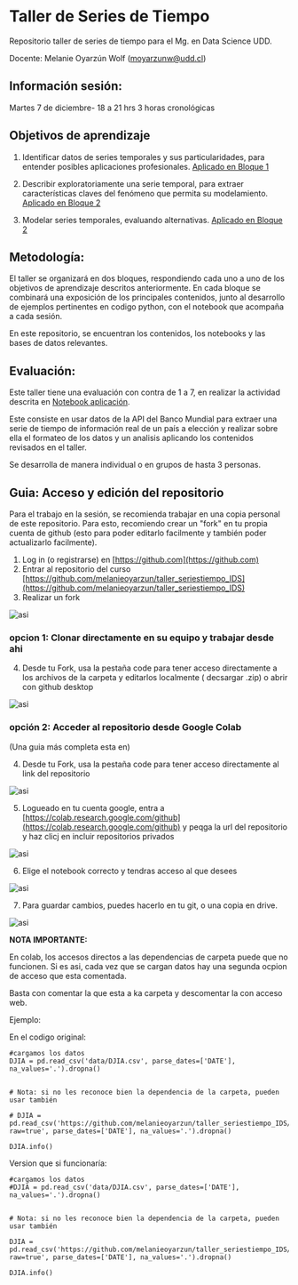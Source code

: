 # Taller de Series de Tiempo

Repositorio taller de series de tiempo para el Mg. en Data Science UDD.

Docente: Melanie Oyarzún Wolf (moyarzunw@udd.cl)

## Información sesión:
Martes 7 de diciembre- 18 a 21 hrs
3 horas cronológicas


## Objetivos de aprendizaje

1. Identificar datos de series temporales y sus particularidades, para entender posibles aplicaciones profesionales. [Aplicado en Bloque 1](Notebook-taller-bloque1.ipynb)

2. Describir exploratoriamente una serie temporal, para extraer características claves del fenómeno que permita su modelamiento. [Aplicado en Bloque 2](Notebook-taller-bloque2.ipynb)

3. Modelar series temporales, evaluando alternativas. [Aplicado en Bloque 2](Notebook-taller-bloque2.ipynb)

## Metodología:

El taller se organizará en dos bloques, respondiendo cada uno a uno de los objetivos de aprendizaje descritos anteriormente. En cada bloque se combinará una exposición de los principales contenidos, junto al desarrollo de ejemplos pertinentes en codigo python, con el notebook que acompaña a cada sesión. 

En este repositorio, se encuentran los contenidos, los notebooks y las bases de datos relevantes.

## Evaluación:

Este taller tiene una evaluación con contra de 1 a 7, en realizar la actividad descrita en [Notebook aplicación](Notebook-taller-Aplicacion.ipynb).

Este consiste en usar datos de la API del Banco Mundial para extraer una serie de tiempo de información real de un país a elección y realizar sobre ella el formateo de los datos y un analisis aplicando los contenidos revisados en el taller.

Se desarrolla de manera individual o en grupos de hasta 3 personas.


## Guia: Acceso y edición del repositorio

Para el trabajo en la sesión, se recomienda trabajar en una copia personal de este repositorio. Para esto, recomiendo crear un "fork" en tu propia cuenta de github (esto para poder editarlo facilmente y también poder actualizarlo facilmente).

1. Log in (o registrarse) en [https://github.com](https://github.com)
2. Entrar al repositorio del curso [https://github.com/melanieoyarzun/taller_seriestiempo_IDS](https://github.com/melanieoyarzun/taller_seriestiempo_IDS)
3. Realizar un fork 
   
![asi](slide_figuras/guiagit1.png)

### opcion 1: Clonar directamente en su equipo y trabajar desde ahi

4. Desde tu Fork, usa la pestaña code para tener acceso directamente a los archivos de la carpeta y editarlos localmente ( decsargar .zip) o abrir con github desktop

![asi](slide_figuras/guiagit3.png)



### opción 2: Acceder al repositorio desde Google Colab

(Una guia más completa esta en)

4. Desde tu Fork, usa la pestaña code para tener acceso directamente al link del repositorio

![asi](slide_figuras/guiagit2.png)


5. Logueado en tu cuenta google, entra a [https://colab.research.google.com/github](https://colab.research.google.com/github) y peqga la url del repositorio y haz clicj en incluir repositorios privados

![asi](slide_figuras/guiagit6.png)

6. Elige el notebook correcto y tendras acceso al que desees

![asi](slide_figuras/guiagit4.png)

7. Para guardar cambios, puedes hacerlo en tu git, o una copia en drive.

![asi](slide_figuras/guiagit5.png)

**NOTA IMPORTANTE:**

En colab, los accesos directos a las dependencias de carpeta puede que no funcionen. Si es asi, cada vez que se cargan datos hay una segunda ocpion de acceso que esta comentada.

Basta con comentar la que esta a ka carpeta y descomentar la con acceso web.

Ejemplo:

En el codigo original:

```
#cargamos los datos
DJIA = pd.read_csv('data/DJIA.csv', parse_dates=['DATE'], na_values='.').dropna()


# Nota: si no les reconoce bien la dependencia de la carpeta, pueden usar también

# DJIA = pd.read_csv('https://github.com/melanieoyarzun/taller_seriestiempo_IDS/blob/8c0b9774be8d4103da3801d3069d82b4fe006461/Data/DJIA.csv?raw=true', parse_dates=['DATE'], na_values='.').dropna()

DJIA.info()
```

Version que si funcionaría:

```
#cargamos los datos
#DJIA = pd.read_csv('data/DJIA.csv', parse_dates=['DATE'], na_values='.').dropna()


# Nota: si no les reconoce bien la dependencia de la carpeta, pueden usar también

DJIA = pd.read_csv('https://github.com/melanieoyarzun/taller_seriestiempo_IDS/blob/8c0b9774be8d4103da3801d3069d82b4fe006461/Data/DJIA.csv?raw=true', parse_dates=['DATE'], na_values='.').dropna()

DJIA.info()
```
